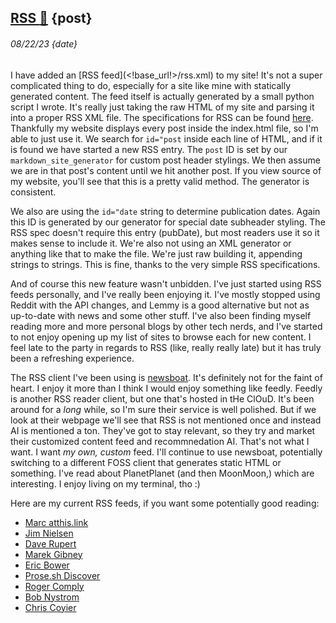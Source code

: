 ## [RSS :memo:](<!this_page!>) {post} 
###### 08/22/23 {date}

I have added an [RSS feed](<!base_url!>/rss.xml) to my site! It's not a super complicated thing to do, especially for a site like mine with statically generated content. The feed itself is actually generated by a small python script I wrote. It's really just taking the raw HTML of my site and parsing it into a proper RSS XML file. The specifications for RSS can be found [here](https://www.rssboard.org/rss-specification). Thankfully my website displays every post inside the index.html file, so I'm able to just use it. We search for `id="post` inside each line of HTML, and if it is found we have started a new RSS entry. The `post` ID is set by our `markdown_site_generator` for custom post header stylings. We then assume we are in that post's content until we hit another post. If you view source of my website, you'll see that this is a pretty valid method. The generator is consistent.

We also are using the `id="date` string to determine publication dates. Again this ID is generated by our generator for special date subheader styling. The RSS spec doesn't require this entry (pubDate), but most readers use it so it makes sense to include it. We're also not using an XML generator or anything like that to make the file. We're just raw building it, appending strings to strings. This is fine, thanks to the very simple RSS specifications.

And of course this new feature wasn't unbidden. I've just started using RSS feeds personally, and I've really been enjoying it. I've mostly stopped using Reddit with the API changes, and Lemmy is a good alternative but not as up-to-date with news and some other stuff. I've also been finding myself reading more and more personal blogs by other tech nerds, and I've started to not enjoy opening up my list of sites to browse each for new content. I feel late to the party in regards to RSS (like, really really late) but it has truly been a refreshing experience. 

The RSS client I've been using is [newsboat](https://newsboat.org/). It's definitely not for the faint of heart. I enjoy it more than I think I would enjoy something like feedly. Feedly is another RSS reader client, but one that's hosted in tHe ClOuD. It's been around for a _long_ while, so I'm sure their service is well polished. But if we look at their webpage we'll see that RSS is not mentioned once and instead AI is mentioned a ton. They've got to stay relevant, so they try and market their customized content feed and recommnedation AI. That's not what I want. I want _my own, custom_ feed. I'll continue to use newsboat, potentially switching to a different FOSS client that generates static HTML or something. I've read about PlanetPlanet (and then MoonMoon,) which are interesting. I enjoy living on my terminal, tho :)


Here are my current RSS feeds, if you want some potentially good reading:

 * [Marc atthis.link](https://atthis.link/rss.xml)
 * [Jim Nielsen](https://blog.jim-nielsen.com/feed.xml)
 * [Dave Rupert](https://daverupert.com/atom.xml)
 * [Marek Gibney](https://www.gibney.org/atomfeed)
 * [Eric Bower](https://erock.prose.sh/rss)
 * [Prose.sh Discover](https://prose.sh/rss)
 * [Roger Comply](https://blog.paranoidpenguin.net/index.xml)
 * [Bob Nystrom](https://journal.stuffwithstuff.com/rss.xml)
 * [Chris Coyier](https://chriscoyier.net/feed/)
